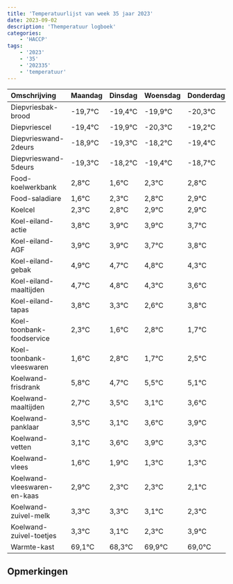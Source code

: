```yaml
---
title: 'Temperatuurlijst van week 35 jaar 2023'
date: 2023-09-02
description: 'Themperatuur logboek'
categories:
    - 'HACCP'
tags:
    - '2023'
    - '35'
    - '202335'
    - 'temperatuur'
---
```

|Omschrijving|Maandag|Dinsdag|Woensdag|Donderdag|Vrijdag|Zaterdag|Zondag|
|:---|:---|:---|:---|:---|:---|:---|:---|
|Diepvriesbak-brood|-19,7°C|-19,4°C|-19,9°C|-20,3°C|-19,2°C|-20,4°C| |
|Diepvriescel|-19,4°C|-19,9°C|-20,3°C|-19,2°C|-20,4°C|-19,7°C| |
|Diepvrieswand-2deurs|-18,9°C|-19,3°C|-18,2°C|-19,4°C|-18,7°C|-18,2°C| |
|Diepvrieswand-5deurs|-19,3°C|-18,2°C|-19,4°C|-18,7°C|-18,2°C|-18,1°C| |
|Food-koelwerkbank|2,8°C|1,6°C|2,3°C|2,8°C|2,9°C|2,9°C| |
|Food-saladiare|1,6°C|2,3°C|2,8°C|2,9°C|2,9°C|2,7°C| |
|Koelcel|2,3°C|2,8°C|2,9°C|2,9°C|2,7°C|2,8°C| |
|Koel-eiland-actie|3,8°C|3,9°C|3,9°C|3,7°C|3,8°C|3,3°C| |
|Koel-eiland-AGF|3,9°C|3,9°C|3,7°C|3,8°C|3,3°C|2,6°C| |
|Koel-eiland-gebak|4,9°C|4,7°C|4,8°C|4,3°C|3,6°C|4,8°C| |
|Koel-eiland-maaltijden|4,7°C|4,8°C|4,3°C|3,6°C|4,8°C|3,7°C| |
|Koel-eiland-tapas|3,8°C|3,3°C|2,6°C|3,8°C|2,7°C|3,5°C| |
|Koel-toonbank-foodservice|2,3°C|1,6°C|2,8°C|1,7°C|2,5°C|2,1°C| |
|Koel-toonbank-vleeswaren|1,6°C|2,8°C|1,7°C|2,5°C|2,1°C|2,6°C| |
|Koelwand-frisdrank|5,8°C|4,7°C|5,5°C|5,1°C|5,6°C|5,9°C| |
|Koelwand-maaltijden|2,7°C|3,5°C|3,1°C|3,6°C|3,9°C|3,3°C| |
|Koelwand-panklaar|3,5°C|3,1°C|3,6°C|3,9°C|3,3°C|3,3°C| |
|Koelwand-vetten|3,1°C|3,6°C|3,9°C|3,3°C|3,3°C|3,1°C| |
|Koelwand-vlees|1,6°C|1,9°C|1,3°C|1,3°C|1,1°C|0,3°C| |
|Koelwand-vleeswaren-en-kaas|2,9°C|2,3°C|2,3°C|2,1°C|1,3°C|2,9°C| |
|Koelwand-zuivel-melk|3,3°C|3,3°C|3,1°C|2,3°C|3,9°C|3,0°C| |
|Koelwand-zuivel-toetjes|3,3°C|3,1°C|2,3°C|3,9°C|3,0°C|2,2°C| |
|Warmte-kast|69,1°C|68,3°C|69,9°C|69,0°C|68,2°C|69,3°C| |

## Opmerkingen


